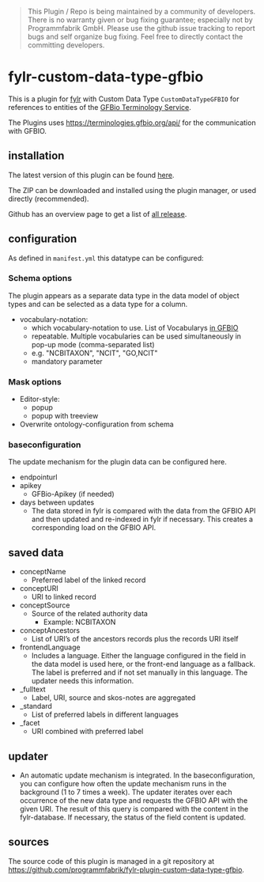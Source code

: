 > This Plugin / Repo is being maintained by a community of developers.
There is no warranty given or bug fixing guarantee; especially not by
Programmfabrik GmbH. Please use the github issue tracking to report bugs
and self organize bug fixing. Feel free to directly contact the committing
developers.

# fylr-custom-data-type-gfbio

This is a plugin for [fylr](https://documentation.fylr.cloud/docs) with Custom Data Type `CustomDataTypeGFBIO` for references to entities of the [GFBio Terminology Service](https://terminologies.gfbio.org/api/).

The Plugins uses <https://terminologies.gfbio.org/api/> for the communication with GFBIO.

## installation

The latest version of this plugin can be found [here](https://github.com/programmfabrik/fylr-plugin-custom-data-type-gfbio/releases/latest/download/customDataTypeGfbio.zip).

The ZIP can be downloaded and installed using the plugin manager, or used directly (recommended).

Github has an overview page to get a list of [all release](https://github.com/programmfabrik/fylr-plugin-custom-data-type-gfbio/releases/).

## configuration

As defined in `manifest.yml` this datatype can be configured:

### Schema options
The plugin appears as a separate data type in the data model of object types and can be selected as a data type for a column.

* vocabulary-notation:
  * which vocabulary-notation to use. List of Vocabularys [in GFBIO](https://data.bioontology.org/ontologies/)
  * repeatable. Multiple vocabularies can be used simultaneously in pop-up mode (comma-separated list)
  * e.g. "NCBITAXON", "NCIT", "GO,NCIT"
  * mandatory parameter


### Mask options
* Editor-style:
  * popup
  * popup with treeview
* Overwrite ontology-configuration from schema


### baseconfiguration
The update mechanism for the plugin data can be configured here.
* endpointurl
* apikey
  * GFBio-Apikey (if needed)
* days between updates
  * The data stored in fylr is compared with the data from the GFBIO API and then updated and re-indexed in fylr if necessary. This creates a corresponding load on the GFBIO API.


## saved data
* conceptName
    * Preferred label of the linked record
* conceptURI
    * URI to linked record
* conceptSource
    * Source of the related authority data
       * Example: NCBITAXON
* conceptAncestors
    * List of URI’s of the ancestors records plus the records URI itself
* frontendLanguage
  * Includes a language. Either the language configured in the field in the data model is used here, or the front-end language as a fallback. The label is preferred and if not set manually in this language. The updater needs this information.
* _fulltext
    * Label, URI, source and skos-notes are aggregated
* _standard
    * List of preferred labels in different languages
* _facet
    * URI combined with preferred label



## updater
* An automatic update mechanism is integrated. In the baseconfiguration, you can configure how often the update mechanism runs in the background (1 to 7 times a week). The updater iterates over each occurrence of the new data type and requests the GFBIO API with the given URI. The result of this query is compared with the content in the fylr-database. If necessary, the status of the field content is updated.


## sources

The source code of this plugin is managed in a git repository at <https://github.com/programmfabrik/fylr-plugin-custom-data-type-gfbio>.
